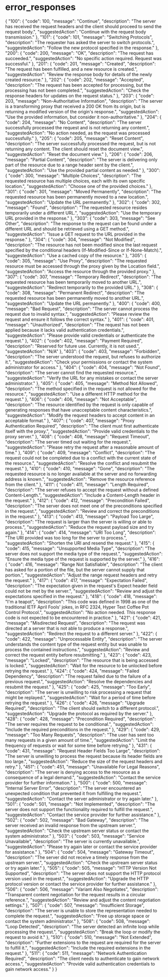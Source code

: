 # error_responses

{
  "100": {
    "code": 100,
    "message": "Continue",
    "description": "The server has received the request headers and the client should proceed to send the request body.",
    "suggestedAction": "Continue with the request body transmission."
  },
  "101": {
    "code": 101,
    "message": "Switching Protocols",
    "description": "The requester has asked the server to switch protocols.",
    "suggestedAction": "Follow the new protocol specified in the response."
  },
  "200": {
    "code": 200,
    "message": "OK",
    "description": "The request has succeeded.",
    "suggestedAction": "No specific action required. Request was successful."
  },
  "201": {
    "code": 201,
    "message": "Created",
    "description": "The request has been fulfilled, and a new resource is created.",
    "suggestedAction": "Review the response body for details of the newly created resource."
  },
  "202": {
    "code": 202,
    "message": "Accepted",
    "description": "The request has been accepted for processing, but the processing has not been completed.",
    "suggestedAction": "Check the response headers for updates on the request status."
  },
  "203": {
    "code": 203,
    "message": "Non-Authoritative Information",
    "description": "The server is a transforming proxy that received a 200 OK from its origin, but is returning a modified version of the origin's response.",
    "suggestedAction": "Use the provided information, but consider it non-authoritative."
  },
  "204": {
    "code": 204,
    "message": "No Content",
    "description": "The server successfully processed the request and is not returning any content.",
    "suggestedAction": "No action needed, as the request was processed successfully."
  },
  "205": {
    "code": 205,
    "message": "Reset Content",
    "description": "The server successfully processed the request, but is not returning any content. The client should reset the document view.",
    "suggestedAction": "Reset the document view."
  },
  "206": {
    "code": 206,
    "message": "Partial Content",
    "description": "The server is delivering only part of the resource due to a range header sent by the client.",
    "suggestedAction": "Use the provided partial content as needed."
  },
  "300": {
    "code": 300,
    "message": "Multiple Choices",
    "description": "The requested resource has multiple choices, each with its own specific location.",
    "suggestedAction": "Choose one of the provided choices."
  },
  "301": {
    "code": 301,
    "message": "Moved Permanently",
    "description": "The requested resource has been permanently moved to a new location.",
    "suggestedAction": "Update the URL permanently."
  },
  "302": {
    "code": 302,
    "message": "Found",
    "description": "The requested resource resides temporarily under a different URL.",
    "suggestedAction": "Use the temporary URL provided in the response."
  },
  "303": {
    "code": 303,
    "message": "See Other",
    "description": "The response to the request can be found under a different URL and should be retrieved using a GET method.",
    "suggestedAction": "Issue a GET request to the URL provided in the response."
  },
  "304": {
    "code": 304,
    "message": "Not Modified",
    "description": "The resource has not been modified since the last request specified by the conditional headers (If-Modified-Since or If-None-Match).",
    "suggestedAction": "Use a cached copy of the resource."
  },
  "305": {
    "code": 305,
    "message": "Use Proxy",
    "description": "The requested resource must be accessed through the proxy given by the Location field.",
    "suggestedAction": "Access the resource through the provided proxy."
  },
  "307": {
    "code": 307,
    "message": "Temporary Redirect",
    "description": "The requested resource has been temporarily moved to another URL.",
    "suggestedAction": "Redirect temporarily to the provided URL."
  },
  "308": {
    "code": 308,
    "message": "Permanent Redirect",
    "description": "The requested resource has been permanently moved to another URL.",
    "suggestedAction": "Update the URL permanently."
  },
  "400": {
    "code": 400,
    "message": "Bad Request",
    "description": "The server cannot process the request due to invalid syntax.",
    "suggestedAction": "Please review the request and ensure it follows the correct syntax."
  },
  "401": {
    "code": 401,
    "message": "Unauthorized",
    "description": "The request has not been applied because it lacks valid authentication credentials.",
    "suggestedAction": "Please provide valid credentials or authenticate the request."
  },
  "402": {
    "code": 402,
    "message": "Payment Required",
    "description": "Reserved for future use. Currently, it is not used.",
    "suggestedAction": "N/A"
  },
  "403": {
    "code": 403,
    "message": "Forbidden",
    "description": "The server understood the request, but refuses to authorize it.",
    "suggestedAction": "Check your permissions or contact the system administrator for access."
  },
  "404": {
    "code": 404,
    "message": "Not Found",
    "description": "The server cannot find the requested resource.",
    "suggestedAction": "Verify the URL for any mistakes or contact the server administrator."
  },
  "405": {
    "code": 405,
    "message": "Method Not Allowed",
    "description": "The method specified in the request is not allowed for the resource.",
    "suggestedAction": "Use a different HTTP method for the request."
  },
  "406": {
    "code": 406,
    "message": "Not Acceptable",
    "description": "The resource identified by the request is only capable of generating responses that have unacceptable content characteristics.",
    "suggestedAction": "Modify the request headers to accept content in an acceptable format."
  },
  "407": {
    "code": 407,
    "message": "Proxy Authentication Required",
    "description": "The client must first authenticate itself with the proxy.",
    "suggestedAction": "Provide valid credentials to the proxy server."
  },
  "408": {
    "code": 408,
    "message": "Request Timeout",
    "description": "The server timed out waiting for the request.",
    "suggestedAction": "Please retry the request after a reasonable amount of time."
  },
  "409": {
    "code": 409,
    "message": "Conflict",
    "description": "The request could not be completed due to a conflict with the current state of the resource.",
    "suggestedAction": "Resolve the conflict and resubmit the request."
  },
  "410": {
    "code": 410,
    "message": "Gone",
    "description": "The requested resource is no longer available at the server and no forwarding address is known.",
    "suggestedAction": "Remove the resource reference from the client."
  },
  "411": {
    "code": 411,
    "message": "Length Required",
    "description": "The server refuses to accept the request without a defined Content-Length.",
    "suggestedAction": "Include a Content-Length header in the request."
  },
  "412": {
    "code": 412,
    "message": "Precondition Failed",
    "description": "The server does not meet one of the preconditions specified in the request.",
    "suggestedAction": "Review and correct the preconditions in the request."
  },
  "413": {
    "code": 413,
    "message": "Payload Too Large",
    "description": "The request is larger than the server is willing or able to process.",
    "suggestedAction": "Reduce the request payload size and try again."
  },
  "414": {
    "code": 414,
    "message": "URI Too Long",
    "description": "The URI provided was too long for the server to process.",
    "suggestedAction": "Shorten the URI and resend the request."
  },
  "415": {
    "code": 415,
    "message": "Unsupported Media Type",
    "description": "The server does not support the media type of the request.",
    "suggestedAction": "Ensure the media type of the request is supported by the server."
  },
  "416": {
    "code": 416,
    "message": "Range Not Satisfiable",
    "description": "The client has asked for a portion of the file, but the server cannot supply that portion.",
    "suggestedAction": "Adjust the range request headers and retry the request."
  },
  "417": {
    "code": 417,
    "message": "Expectation Failed",
    "description": "The expectation given in the request's Expect header field could not be met by the server.",
    "suggestedAction": "Review and adjust the expectations specified in the request."
  },
  "418": {
    "code": 418,
    "message": "I'm a teapot",
    "description": "This code was defined in 1998 as one of the traditional IETF April Fools' jokes, in RFC 2324, Hyper Text Coffee Pot Control Protocol.",
    "suggestedAction": "No action needed. This response code is not expected to be encountered in practice."
  },
  "421": {
    "code": 421,
    "message": "Misdirected Request",
    "description": "The request was directed at a server that is not able to produce a response.",
    "suggestedAction": "Redirect the request to a different server."
  },
  "422": {
    "code": 422,
    "message": "Unprocessable Entity",
    "description": "The server understands the content type of the request entity but was unable to process the contained instructions.",
    "suggestedAction": "Review and correct the request entity before resubmitting."
  },
  "423": {
    "code": 423,
    "message": "Locked",
    "description": "The resource that is being accessed is locked.",
    "suggestedAction": "Wait for the resource to be unlocked before retrying the request."
  },
  "424": {
    "code": 424,
    "message": "Failed Dependency",
    "description": "The request failed due to the failure of a previous request.",
    "suggestedAction": "Resolve the dependencies and resubmit the request."
  },
  "425": {
    "code": 425,
    "message": "Too Early",
    "description": "The server is unwilling to risk processing a request that might be replayed.",
    "suggestedAction": "Wait for a period of time before retrying the request."
  },
  "426": {
    "code": 426,
    "message": "Upgrade Required",
    "description": "The client should switch to a different protocol.",
    "suggestedAction": "Upgrade the protocol as required by the server."
  },
  "428": {
    "code": 428,
    "message": "Precondition Required",
    "description": "The server requires the request to be conditional.",
    "suggestedAction": "Include the required preconditions in the request."
  },
  "429": {
    "code": 429,
    "message": "Too Many Requests",
    "description": "The user has sent too many requests in a given amount of time.",
    "suggestedAction": "Limit the frequency of requests or wait for some time before retrying."
  },
  "431": {
    "code": 431,
    "message": "Request Header Fields Too Large",
    "description": "The server is unwilling to process the request because its header fields are too large.",
    "suggestedAction": "Reduce the size of the request headers and retry."
  },
  "451": {
    "code": 451,
    "message": "Unavailable For Legal Reasons",
    "description": "The server is denying access to the resource as a consequence of a legal demand.",
    "suggestedAction": "Contact the service provider for further information."
  },
  "500": {
    "code": 500,
    "message": "Internal Server Error",
    "description": "The server encountered an unexpected condition that prevented it from fulfilling the request.",
    "suggestedAction": "Contact the server administrator or try again later."
  },
  "501": {
    "code": 501,
    "message": "Not Implemented",
    "description": "The server does not support the functionality required to fulfill the request.",
    "suggestedAction": "Contact the service provider for further assistance."
  },
  "502": {
    "code": 502,
    "message": "Bad Gateway",
    "description": "The server received an invalid response from the upstream server.",
    "suggestedAction": "Check the upstream server status or contact the system administrator."
  },
  "503": {
    "code": 503,
    "message": "Service Unavailable",
    "description": "The server is currently unavailable.",
    "suggestedAction": "Please try again later or contact the service provider for assistance."
  },
  "504": {
    "code": 504,
    "message": "Gateway Timeout",
    "description": "The server did not receive a timely response from the upstream server.",
    "suggestedAction": "Check the upstream server status or try again later."
  },
  "505": {
    "code": 505,
    "message": "HTTP Version Not Supported",
    "description": "The server does not support the HTTP protocol version used in the request.",
    "suggestedAction": "Upgrade the HTTP protocol version or contact the service provider for further assistance."
  },
  "506": {
    "code": 506,
    "message": "Variant Also Negotiates",
    "description": "Transparent content negotiation for the request results in a circular reference.",
    "suggestedAction": "Review and adjust the content negotiation settings."
  },
  "507": {
    "code": 507,
    "message": "Insufficient Storage",
    "description": "The server is unable to store the representation needed to complete the request.",
    "suggestedAction": "Free up storage space or contact the system administrator."
  },
  "508": {
    "code": 508,
    "message": "Loop Detected",
    "description": "The server detected an infinite loop while processing the request.",
    "suggestedAction": "Break the loop or modify the request to avoid it."
  },
  "510": {
    "code": 510,
    "message": "Not Extended",
    "description": "Further extensions to the request are required for the server to fulfill it.",
    "suggestedAction": "Include the required extensions in the request."
  },
  "511": {
    "code": 511,
    "message": "Network Authentication Required",
    "description": "The client needs to authenticate to gain network access.",
    "suggestedAction": "Provide valid authentication credentials to gain network access."
  }
}
